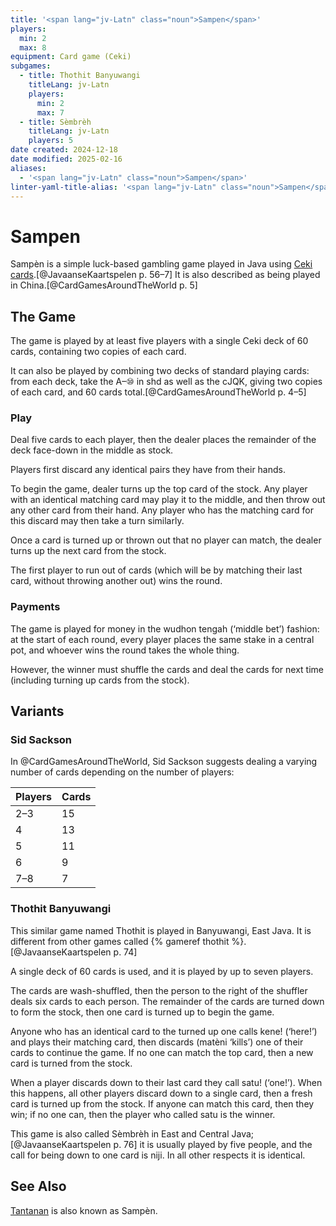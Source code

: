 ```yaml
---
title: '<span lang="jv-Latn" class="noun">Sampen</span>'
players:
  min: 2
  max: 8
equipment: Card game (Ceki)
subgames:
  - title: Thothit Banyuwangi
    titleLang: jv-Latn
    players:
      min: 2
      max: 7
  - title: Sèmbrèh
    titleLang: jv-Latn
    players: 5
date created: 2024-12-18
date modified: 2025-02-16
aliases:
  - '<span lang="jv-Latn" class="noun">Sampen</span>'
linter-yaml-title-alias: '<span lang="jv-Latn" class="noun">Sampen</span>'
---
```

# <span lang="jv-Latn" class="noun">Sampen</span>

<span lang="jv-Latn" class="noun aka">Sampèn</span> is a simple luck-based gambling game played in Java using [Ceki cards](articles/cards/ceki/ceki.md).[@JavaanseKaartspelen p. 56–7] It is also described as being played in China.[@CardGamesAroundTheWorld p. 5]

## The Game

The game is played by at least five players with a single Ceki deck of 60 cards, containing two copies of each card.

It can also be played by combining two decks of standard playing cards: from each deck, take the <Cards>A–⑩</Cards> in <Cards>shd</Cards> as well as the <Cards>cJQK</Cards>, giving two copies of each card, and 60 cards total.[@CardGamesAroundTheWorld p. 4–5]

### Play

Deal five cards to each player, then the dealer places the remainder of the deck face-down in the middle as stock.

Players first discard any identical pairs they have from their hands.

To begin the game, dealer turns up the top card of the stock. Any player with an identical matching card may play it to the middle, and then throw out any other card from their hand. Any player who has the matching card for this discard may then take a turn similarly.

Once a card is turned up or thrown out that no player can match, the dealer turns up the next card from the stock.

The first player to run out of cards (which will be by matching their last card, without throwing another out) wins the round.

### Payments

The game is played for money in the <span lang="jv-Latn">wudhon tengah</span> (‘middle bet’) fashion: at the start of each round, every player places the same stake in a central pot, and whoever wins the round takes the whole thing.

However, the winner must shuffle the cards and deal the cards for next time (including turning up cards from the stock).

## Variants

### Sid Sackson

In @CardGamesAroundTheWorld, Sid Sackson suggests dealing a varying number of cards depending on the number of players:

<table>
<thead>
<tr>
<th>
Players
</th>
<th>
Cards
</th>
</tr>
</thead>
<tbody class="numeric">
<tr>
<td>
2–3
</td>
<td>
15
</td>
</tr>
<tr>
<td>
4
</td>
<td>
13
</td>
</tr>
<tr>
<td>
5
</td>
<td>
11
</td>
</tr>
<tr>
<td>
6
</td>
<td>
9
</td>
</tr>
<tr>
<td>
7–8
</td>
<td>
7
</td>
</tr>
</tbody>
</table>

### <span lang="jv-Latn">Thothit Banyuwangi</span>

This similar game named <span lang="jv-Latn" class="noun aka">Thothit</span> is played in Banyuwangi, East Java. It is different from other games called {% gameref thothit %}.[@JavaanseKaartspelen p. 74]

A single deck of 60 cards is used, and it is played by up to seven players.

The cards are wash-shuffled, then the person to the right of the shuffler deals six cards to each person. The remainder of the cards are turned down to form the stock, then one card is turned up to begin the game.

Anyone who has an identical card to the turned up one calls <span lang="jv-Latn">kene!</span> (‘here!’) and plays their matching card, then discards (<span lang="jv-Latn">matèni</span> ‘kills’) one of their cards to continue the game. If no one can match the top card, then a new card is turned from the stock.

When a player discards down to their last card they call <span lang="ms">satu!</span> (‘one!’). When this happens, all other players discard down to a single card, then a fresh card is turned up from the stock. If anyone can match this card, then they win; if no one can, then the player who called <span lang="ms">satu</span> is the winner.

This game is also called <span lang="jv-Latn">Sèmbrèh</span> in East and Central Java;[@JavaanseKaartspelen p. 76] it is usually played by five people, and the call for being down to one card is <span lang="jv-Latn">niji</span>. In all other respects it is identical.

## See Also

[<span lang="jv-Latn" class="noun">Tantanan</span>](games/balik-satu/balik-satu.md#tantanan) is also known as <span lang="jv-Latn" class="noun">Sampèn</span>.
